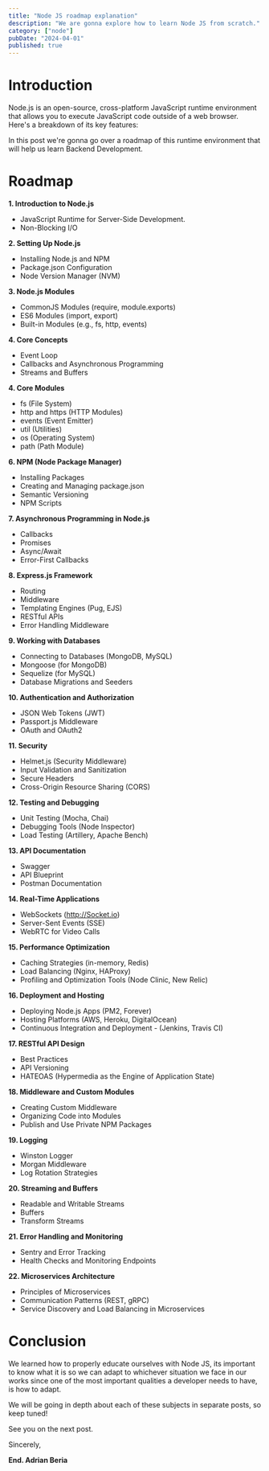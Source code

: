 ```yaml
---
title: "Node JS roadmap explanation"
description: "We are gonna explore how to learn Node JS from scratch."
category: ["node"]
pubDate: "2024-04-01"
published: true
---
```


# Introduction

Node.js is an open-source, cross-platform JavaScript runtime environment that allows you to execute JavaScript code outside of a web browser. Here's a breakdown of its key features:

In this post we're gonna go over a roadmap of this runtime environment that will help us learn Backend Development.

# Roadmap

**1. Introduction to Node.js**

- JavaScript Runtime for Server-Side Development.
- Non-Blocking I/O

**2. Setting Up Node.js**

- Installing Node.js and NPM
- Package.json Configuration
- Node Version Manager (NVM)

**3. Node.js Modules**

- CommonJS Modules (require, module.exports)
- ES6 Modules (import, export)
- Built-in Modules (e.g., fs, http, events)

**4. Core Concepts**

- Event Loop
- Callbacks and Asynchronous Programming
- Streams and Buffers

**4. Core Modules**

- fs (File System)
- http and https (HTTP Modules)
- events (Event Emitter)
- util (Utilities)
- os (Operating System)
- path (Path Module)

**6. NPM (Node Package Manager)**

- Installing Packages
- Creating and Managing package.json
- Semantic Versioning
- NPM Scripts

**7. Asynchronous Programming in Node.js**

- Callbacks
- Promises
- Async/Await
- Error-First Callbacks

**8. Express.js Framework**

- Routing
- Middleware
- Templating Engines (Pug, EJS)
- RESTful APIs
- Error Handling Middleware

**9. Working with Databases**

- Connecting to Databases (MongoDB, MySQL)
- Mongoose (for MongoDB)
- Sequelize (for MySQL)
- Database Migrations and Seeders

**10. Authentication and Authorization**

- JSON Web Tokens (JWT)
- Passport.js Middleware
- OAuth and OAuth2

**11. Security**

- Helmet.js (Security Middleware)
- Input Validation and Sanitization
- Secure Headers
- Cross-Origin Resource Sharing (CORS)

**12. Testing and Debugging**

- Unit Testing (Mocha, Chai)
- Debugging Tools (Node Inspector)
- Load Testing (Artillery, Apache Bench)

**13. API Documentation**

- Swagger
- API Blueprint
- Postman Documentation

**14. Real-Time Applications**

- WebSockets (http://Socket.io)
- Server-Sent Events (SSE)
- WebRTC for Video Calls

**15. Performance Optimization**

- Caching Strategies (in-memory, Redis)
- Load Balancing (Nginx, HAProxy)
- Profiling and Optimization Tools (Node Clinic, New Relic)

**16. Deployment and Hosting**

- Deploying Node.js Apps (PM2, Forever)
- Hosting Platforms (AWS, Heroku, DigitalOcean)
- Continuous Integration and Deployment - (Jenkins, Travis CI)

**17. RESTful API Design**

- Best Practices
- API Versioning
- HATEOAS (Hypermedia as the Engine of Application State)

**18. Middleware and Custom Modules**

- Creating Custom Middleware
- Organizing Code into Modules
- Publish and Use Private NPM Packages

**19. Logging**

- Winston Logger
- Morgan Middleware
- Log Rotation Strategies

**20. Streaming and Buffers**

- Readable and Writable Streams
- Buffers
- Transform Streams

**21. Error Handling and Monitoring**

- Sentry and Error Tracking
- Health Checks and Monitoring Endpoints

**22. Microservices Architecture**

- Principles of Microservices
- Communication Patterns (REST, gRPC)
- Service Discovery and Load Balancing in Microservices

# Conclusion

We learned how to properly educate ourselves with Node JS, its important to know what it is so we can adapt to whichever situation we face in our works since one of the most important qualities a developer needs to have, is how to adapt.

We will be going in depth about each of these subjects in separate posts, so keep tuned!

See you on the next post.

Sincerely,

**End. Adrian Beria**
